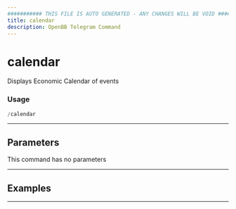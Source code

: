 ```yaml
---
########### THIS FILE IS AUTO GENERATED - ANY CHANGES WILL BE VOID ###########
title: calendar
description: OpenBB Telegram Command
---
```


# calendar

Displays Economic Calendar of events

### Usage

```python wordwrap
/calendar
```

---

## Parameters

This command has no parameters



---

## Examples


---
